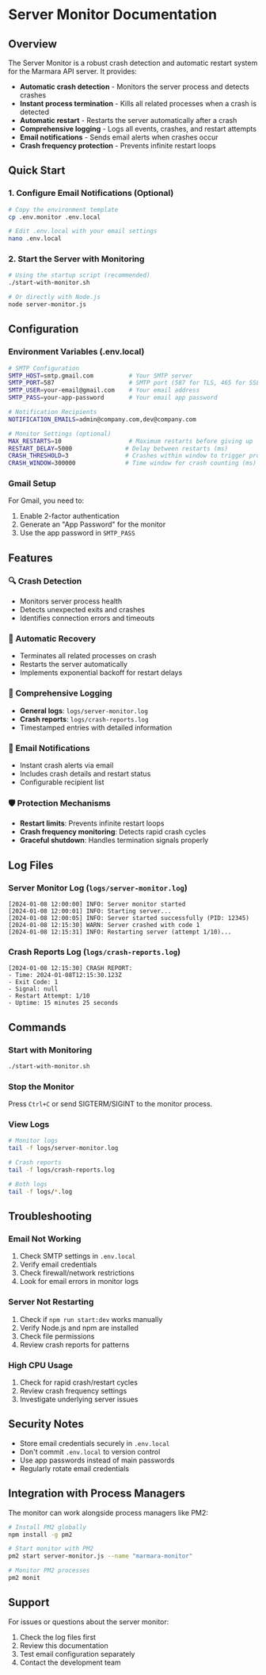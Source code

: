 # Server Monitor Documentation

## Overview

The Server Monitor is a robust crash detection and automatic restart system for the Marmara API server. It provides:

- **Automatic crash detection** - Monitors the server process and detects crashes
- **Instant process termination** - Kills all related processes when a crash is detected
- **Automatic restart** - Restarts the server automatically after a crash
- **Comprehensive logging** - Logs all events, crashes, and restart attempts
- **Email notifications** - Sends email alerts when crashes occur
- **Crash frequency protection** - Prevents infinite restart loops

## Quick Start

### 1. Configure Email Notifications (Optional)

```bash
# Copy the environment template
cp .env.monitor .env.local

# Edit .env.local with your email settings
nano .env.local
```

### 2. Start the Server with Monitoring

```bash
# Using the startup script (recommended)
./start-with-monitor.sh

# Or directly with Node.js
node server-monitor.js
```

## Configuration

### Environment Variables (.env.local)

```bash
# SMTP Configuration
SMTP_HOST=smtp.gmail.com          # Your SMTP server
SMTP_PORT=587                     # SMTP port (587 for TLS, 465 for SSL)
SMTP_USER=your-email@gmail.com    # Your email address
SMTP_PASS=your-app-password       # Your email app password

# Notification Recipients
NOTIFICATION_EMAILS=admin@company.com,dev@company.com

# Monitor Settings (optional)
MAX_RESTARTS=10                   # Maximum restarts before giving up
RESTART_DELAY=5000               # Delay between restarts (ms)
CRASH_THRESHOLD=3                # Crashes within window to trigger protection
CRASH_WINDOW=300000              # Time window for crash counting (ms)
```

### Gmail Setup

For Gmail, you need to:

1. Enable 2-factor authentication
2. Generate an "App Password" for the monitor
3. Use the app password in `SMTP_PASS`

## Features

### 🔍 Crash Detection

- Monitors server process health
- Detects unexpected exits and crashes
- Identifies connection errors and timeouts

### 🔄 Automatic Recovery

- Terminates all related processes on crash
- Restarts the server automatically
- Implements exponential backoff for restart delays

### 📝 Comprehensive Logging

- **General logs**: `logs/server-monitor.log`
- **Crash reports**: `logs/crash-reports.log`
- Timestamped entries with detailed information

### 📧 Email Notifications

- Instant crash alerts via email
- Includes crash details and restart status
- Configurable recipient list

### 🛡️ Protection Mechanisms

- **Restart limits**: Prevents infinite restart loops
- **Crash frequency monitoring**: Detects rapid crash cycles
- **Graceful shutdown**: Handles termination signals properly

## Log Files

### Server Monitor Log (`logs/server-monitor.log`)

```
[2024-01-08 12:00:00] INFO: Server monitor started
[2024-01-08 12:00:01] INFO: Starting server...
[2024-01-08 12:00:05] INFO: Server started successfully (PID: 12345)
[2024-01-08 12:15:30] WARN: Server crashed with code 1
[2024-01-08 12:15:31] INFO: Restarting server (attempt 1/10)...
```

### Crash Reports Log (`logs/crash-reports.log`)

```
[2024-01-08 12:15:30] CRASH REPORT:
- Time: 2024-01-08T12:15:30.123Z
- Exit Code: 1
- Signal: null
- Restart Attempt: 1/10
- Uptime: 15 minutes 25 seconds
```

## Commands

### Start with Monitoring

```bash
./start-with-monitor.sh
```

### Stop the Monitor

Press `Ctrl+C` or send SIGTERM/SIGINT to the monitor process.

### View Logs

```bash
# Monitor logs
tail -f logs/server-monitor.log

# Crash reports
tail -f logs/crash-reports.log

# Both logs
tail -f logs/*.log
```

## Troubleshooting

### Email Not Working

1. Check SMTP settings in `.env.local`
2. Verify email credentials
3. Check firewall/network restrictions
4. Look for email errors in monitor logs

### Server Not Restarting

1. Check if `npm run start:dev` works manually
2. Verify Node.js and npm are installed
3. Check file permissions
4. Review crash reports for patterns

### High CPU Usage

1. Check for rapid crash/restart cycles
2. Review crash frequency settings
3. Investigate underlying server issues

## Security Notes

- Store email credentials securely in `.env.local`
- Don't commit `.env.local` to version control
- Use app passwords instead of main passwords
- Regularly rotate email credentials

## Integration with Process Managers

The monitor can work alongside process managers like PM2:

```bash
# Install PM2 globally
npm install -g pm2

# Start monitor with PM2
pm2 start server-monitor.js --name "marmara-monitor"

# Monitor PM2 processes
pm2 monit
```

## Support

For issues or questions about the server monitor:

1. Check the log files first
2. Review this documentation
3. Test email configuration separately
4. Contact the development team
